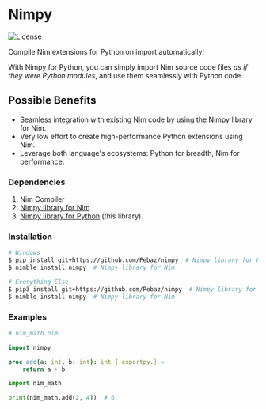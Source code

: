 # Nimpy

![License](https://img.shields.io/github/license/Pebaz/nimpy)

Compile Nim extensions for Python on import automatically!

With Nimpy for Python, you can simply import Nim source code files *as if they
were Python modules*, and use them seamlessly with Python code.

## Possible Benefits

 * Seamless integration with existing Nim code by using the
   [Nimpy](https://github.com/yglukhov/nimpy) library for Nim.
 * Very low effort to create high-performance Python extensions using Nim.
 * Leverage both language's ecosystems: Python for breadth, Nim for performance.

### Dependencies

 1. Nim Compiler
 2. [Nimpy library for Nim](https://github.com/yglukhov/nimpy)
 3. [Nimpy library for Python](https://github.com/Pebaz/nimpy) (this library).

### Installation

```bash
# Windows
$ pip install git+https://github.com/Pebaz/nimpy  # Nimpy library for Python
$ nimble install nimpy  # Nimpy library for Nim

# Everything Else
$ pip3 install git+https://github.com/Pebaz/nimpy  # Nimpy library for Python
$ nimble install nimpy  # Nimpy library for Nim
```

### Examples

```nim
# nim_math.nim

import nimpy

proc add(a: int, b: int): int {.exportpy.} =
    return a + b
```

```python
import nim_math

print(nim_math.add(2, 4))  # 6
```
